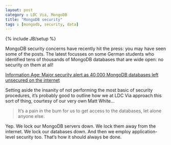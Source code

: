 ```yaml
---
layout: post
category : LDC Via, MongoDB
title: "MongoDB security"
tags : [mongodb, security, data]
---
```

{% include JB/setup %}

MongoDB security concerns have recently hit the press: you may have seen some of the posts. The latest focusses on some German students who identified tens of thousands of MongoDB databases that are wide open: no security on them at all!

[Information Age: Major security alert as 40,000 MongoDB databases left unsecured on the internet](http://www.information-age.com/technology/security/123459001/major-security-alert-40000-mongodb-databases-left-unsecured-internet)

Setting aside the insanity of not performing the most basic of security procedures, it&#8217;s probably good to outline how we at LDC Via approach this sort of thing, courtesy of our very own Matt White&hellip;

>It&#8217;s a pain in the bum for us to get access to the databases, let alone anyone else.

Yep. We lock our MongoDB servers down. We lock them away from the internet. We lock our databases down. And then we employ application-level security too. That&#8217;s how it should always be done.

